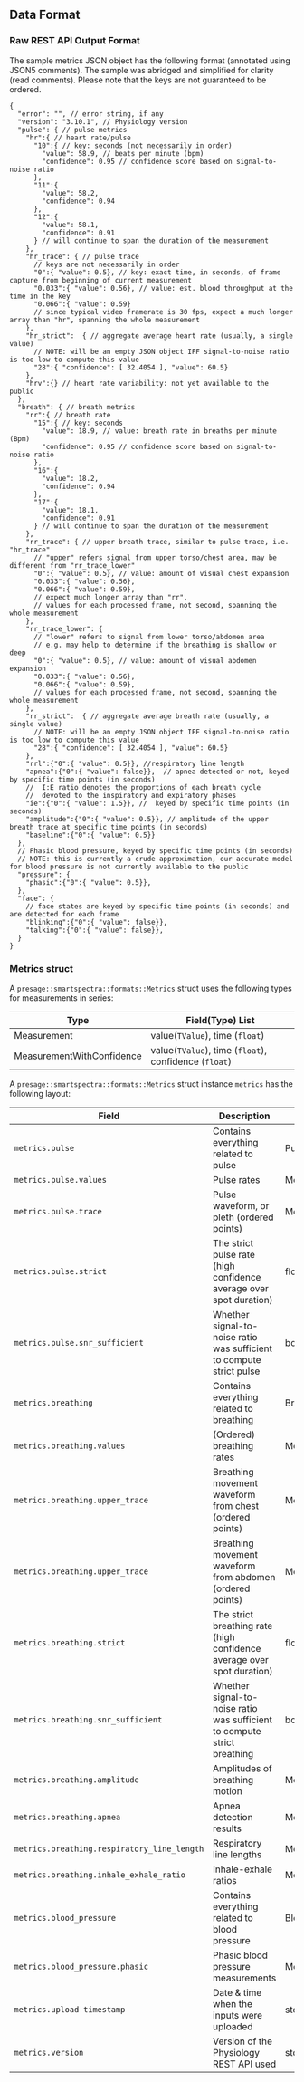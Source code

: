 ## Data Format


### Raw REST API Output Format 
The sample metrics JSON object has the following format (annotated using JSON5 comments). 
The sample was abridged and simplified for clarity (read comments). Please note that the keys are not guaranteed to be
ordered.

```json5
{
  "error": "", // error string, if any
  "version": "3.10.1", // Physiology version
  "pulse": { // pulse metrics
    "hr":{ // heart rate/pulse  
      "10":{ // key: seconds (not necessarily in order)
        "value": 58.9, // beats per minute (bpm)
        "confidence": 0.95 // confidence score based on signal-to-noise ratio
      },
      "11":{
        "value": 58.2,
        "confidence": 0.94
      },
      "12":{
        "value": 58.1,
        "confidence": 0.91
      } // will continue to span the duration of the measurement
    },
    "hr_trace": { // pulse trace
      // keys are not necessarily in order
      "0":{ "value": 0.5}, // key: exact time, in seconds, of frame capture from beginning of current measurement  
      "0.033":{ "value": 0.56}, // value: est. blood throughput at the time in the key
      "0.066":{ "value": 0.59} 
      // since typical video framerate is 30 fps, expect a much longer array than "hr", spanning the whole measurement
    },
    "hr_strict":  { // aggregate average heart rate (usually, a single value)
      // NOTE: will be an empty JSON object IFF signal-to-noise ratio is too low to compute this value
      "28":{ "confidence": [ 32.4054 ], "value": 60.5}  
    },
    "hrv":{} // heart rate variability: not yet available to the public
  },
  "breath": { // breath metrics
    "rr":{ // breath rate
      "15":{ // key: seconds
        "value": 18.9, // value: breath rate in breaths per minute (Bpm)
        "confidence": 0.95 // confidence score based on signal-to-noise ratio
      },
      "16":{
        "value": 18.2,
        "confidence": 0.94
      },
      "17":{
        "value": 18.1,
        "confidence": 0.91
      } // will continue to span the duration of the measurement
    },
    "rr_trace": { // upper breath trace, similar to pulse trace, i.e. "hr_trace"
      // "upper" refers signal from upper torso/chest area, may be different from "rr_trace_lower"
      "0":{ "value": 0.5}, // value: amount of visual chest expansion
      "0.033":{ "value": 0.56},
      "0.066":{ "value": 0.59},
      // expect much longer array than "rr", 
      // values for each processed frame, not second, spanning the whole measurement
    },
    "rr_trace_lower": {
      // "lower" refers to signal from lower torso/abdomen area
      // e.g. may help to determine if the breathing is shallow or deep
      "0":{ "value": 0.5}, // value: amount of visual abdomen expansion
      "0.033":{ "value": 0.56},
      "0.066":{ "value": 0.59},
      // values for each processed frame, not second, spanning the whole measurement
    },
    "rr_strict":  { // aggregate average breath rate (usually, a single value)
      // NOTE: will be an empty JSON object IFF signal-to-noise ratio is too low to compute this value
      "28":{ "confidence": [ 32.4054 ], "value": 60.5}
    },
    "rrl":{"0":{ "value": 0.5}}, //respiratory line length
    "apnea":{"0":{ "value": false}},  // apnea detected or not, keyed by specific time points (in seconds)
    //  I:E ratio denotes the proportions of each breath cycle 
    //  devoted to the inspiratory and expiratory phases
    "ie":{"0":{ "value": 1.5}}, //  keyed by specific time points (in seconds)
    "amplitude":{"0":{ "value": 0.5}}, // amplitude of the upper breath trace at specific time points (in seconds)
    "baseline":{"0":{ "value": 0.5}}  
  },
  // Phasic blood pressure, keyed by specific time points (in seconds) 
  // NOTE: this is currently a crude approximation, our accurate model for blood pressure is not currently available to the public
  "pressure": {
    "phasic":{"0":{ "value": 0.5}}, 
  },
  "face": {
    // face states are keyed by specific time points (in seconds) and are detected for each frame
    "blinking":{"0":{ "value": false}},
    "talking":{"0":{ "value": false}},
  }
}
```
### Metrics struct

A `presage::smartspectra::formats::Metrics` struct uses the following types for measurements in series:

| Type                                       | Field(Type) List                                      | 
|--------------------------------------------|-------------------------------------------------------|
| Measurement<TValue>                        | value(`TValue`), time (`float`)                       |
| MeasurementWithConfidence<TValue>          | value(`TValue`), time (`float`), confidence (`float`) |


A `presage::smartspectra::formats::Metrics` struct instance `metrics` has the following layout:

| Field                                       | Description                                                              | Type                               |
|---------------------------------------------|--------------------------------------------------------------------------|------------------------------------|
| `metrics.pulse`                             | Contains everything related to pulse                                     | Pulse                              |
| `metrics.pulse.values`                      | Pulse rates                                                              | MeasurementWithConfidence<float>>  |
| `metrics.pulse.trace`                       | Pulse waveform, or pleth (ordered points)                                | Measurement<float>>                |
| `metrics.pulse.strict`                      | The strict pulse rate (high confidence average over spot duration)       | float                              |
| `metrics.pulse.snr_sufficient`              | Whether signal-to-noise ratio was sufficient to compute strict pulse     | bool                               |
| `metrics.breathing`                         | Contains everything related to breathing                                 | Breathing                          |
| `metrics.breathing.values`                  | (Ordered) breathing rates                                                | MeasurementWithConfidence<float>   |
| `metrics.breathing.upper_trace`             | Breathing movement waveform from chest (ordered points)                  | Measurement<float>                 |
| `metrics.breathing.upper_trace`             | Breathing movement waveform from abdomen (ordered points)                | Measurement<float>                 |
| `metrics.breathing.strict`                  | The strict breathing rate (high confidence average over spot duration)   | float                              |
| `metrics.breathing.snr_sufficient`          | Whether signal-to-noise ratio was sufficient to compute strict breathing | bool                               |
| `metrics.breathing.amplitude`               | Amplitudes of breathing motion                                           | Measurement<float>                 |
| `metrics.breathing.apnea`                   | Apnea detection results                                                  | Measurement<bool>                  |
| `metrics.breathing.respiratory_line_length` | Respiratory line lengths                                                 | Measurement<float>                 |
| `metrics.breathing.inhale_exhale_ratio`     | Inhale-exhale ratios                                                     | Measurement<float>                 |
| `metrics.blood_pressure`                    | Contains everything related to blood pressure                            | BloodPressure                      |
| `metrics.blood_pressure.phasic`             | Phasic blood pressure measurements                                       | MeasurementWithConfidence<float>   |
| `metrics.upload timestamp`                  | Date & time when the inputs were uploaded                                | std::string                        |
| `metrics.version`                           | Version of the Physiology REST API used                                  | std::string                        |
